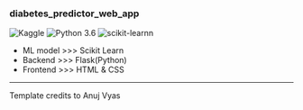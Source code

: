 ### diabetes_predictor_web_app  

![Kaggle](https://img.shields.io/badge/Dataset-Kaggle-blue.svg) ![Python 3.6](https://img.shields.io/badge/Python-3.6-brightgreen.svg) ![scikit-learnn](https://img.shields.io/badge/Library-Scikit_Learn-orange.svg)


  - ML model >>>   Scikit Learn  
  - Backend   >>> Flask(Python)  
  - Frontend  >>>  HTML & CSS  
  
  
  ---
   
Template credits to Anuj Vyas
